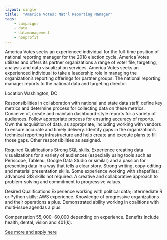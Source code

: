 ```yaml
---
layout: single
title:  "America Votes: Nat'l Reporting Manager"
tags: 
    - campaigns
    - data
    - datamanagement
    - nonprofit
---
```

America Votes seeks an experienced individual for the full-time position of national reporting manager for the 2018 election cycle. America Votes utilizes and offers its partner organizations a range of voter file, targeting, analysis and data visualization services. America Votes seeks an experienced individual to take a leadership role in managing the organization’s reporting offerings for partner groups. The national reporting manager reports to the national data and targeting director.

Location
Washington, DC

Responsibilities
In collaboration with national and state data staff, define key metrics and determine process for collecting data on these metrics.
Conceive of, create and maintain dashboard-style reports for a variety of audiences. Follow appropriate process for ensuring accuracy of reports.
Own the acquisition of data, as appropriate, including working with vendors to ensure accurate and timely delivery.
Identify gaps in the organization’s technical reporting infrastructure and help create and execute plans to fill those gaps.
Other responsibilities as assigned.

Required Qualifications
Strong SQL skills.
Experience creating data visualizations for a variety of audiences (especially using tools such as Periscope, Tableau, Google Data Studio or similar) and a passion for presenting data in a way that tells a clear story.
Strong writing, copy-editing and material presentation skills.
Some experience working with shapefiles; advanced GIS skills not required.
A creative and collaborative approach to problem-solving and commitment to progressive values.
 
Desired Qualifications
Experience working with political data; intermediate R or Python skills; AWS experience.
Knowledge of progressive organizations and their operations a plus.
Demonstrated ability working in coalitions with multi-issue agendas a plus.

Compensation
$55,000-$60,000 depending on experience. Benefits include health, dental, vision and 401(k).

[See more and apply here](https://americavotes.org/jobs/?job_id=b6bef1ea-6899-4a23-91f7-3af613b648ff)
